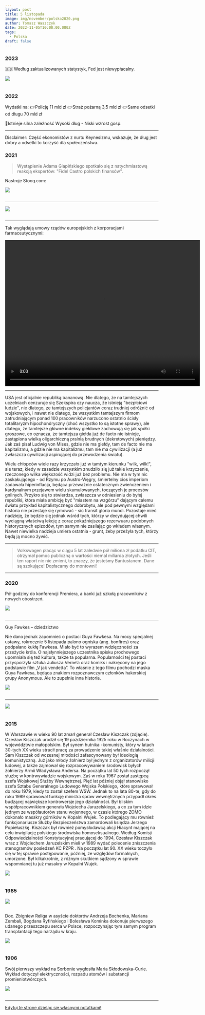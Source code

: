 ```yaml
---
layout: post
title: 5 listopada
image: img/november/polska2020.png
author: Tomasz Waszczyk
date: 2022-11-05T10:00:00.000Z
tags:
  - Polska
draft: false
---
```


### 2023

🇺🇸 Według zaktualizowanych statystyk, Fed jest niewypłacalny.

<img src="./img/november/fed.jpeg"><br><br>

### 2022

Wydatki na:
👉Policję 11 mld zł
👉Straż pożarną 3,5 mld zł
👉Same odsetki od długu 70 mld zł

🔴Istnieje silna zależność Wysoki dług - Niski wzrost gosp.

---
Disclaimer: Część ekonomistów z nurtu Keynesizmu, wskazuje, że dług jest dobry a odsetki to korzyść dla społeczeństwa.

### 2021

> Wystąpienie Adama Glapińskiego spotkało się z natychmiastową reakcją ekspertów: "Fidel Castro polskich finansów".

Nastroje Stooq.com:

<img src="./img/november/inflacjanastroje.png"><br><br>

---

<img src="./img/november/kreskryptowalut.jpeg"><br><br>

---

Tak wyglądają umowy rządów europejskich z korporacjami farmaceutycznymi:

<video width="640" height="480" controls>
<source src="./movies/november/umowyeu.mp4" type="video/mp4">
Your browser does not support the video tag.
</video>

---

USA jest oficjalnie republiką bananową. Nie dlatego, że na tamtejszych uczelniach cenzuruje się Szekspira czy naucza, że istnieją "bezpłciowi ludzie", nie dlatego, że tamtejszych policjantów coraz trudniej odróżnić od wojskowych, i nawet nie dlatego, że wszystkim tamtejszym firmom zatrudniającym ponad 100 pracowników narzucono ostatnio ścisły totalitaryzm hipochondryczny (choć wszystko to są istotne sprawy), ale dlatego, że tamtejsze główne indeksy giełdowe zachowują się jak spółki groszowe, co oznacza, że tamtejsza giełda już de facto nie istnieje, zastąpiona wielką oligarchiczną pralnią brudnych (dekretowych) pieniędzy. Jak zaś pisał Ludwig von Mises, gdzie nie ma giełdy, tam de facto nie ma kapitalizmu, a gdzie nie ma kapitalizmu, tam nie ma cywilizacji (a już zwłaszcza cywilizacji aspirującej do przewodzenia światu).

Wielu chłopców wiele razy krzyczało już w tamtym kierunku "wilk, wilk!", ale teraz, kiedy w zasadzie wszystkim znudziło się już takie krzyczenie, rzeczonego wilka większość widzi już bez problemu. Nie ma w tym nic zaskakującego - od Rzymu po Austro-Węgry, śmiertelny cios imperiom zadawała hiperinflacja, będąca przeważnie ostatecznym zwieńczeniem i kardynalnym przejawem wielu skumulowanych, toczących je procesów gnilnych. Przykro się to stwierdza, zwłaszcza w odniesieniu do byłej republiki, która miała ambicję być "miastem na wzgórzu" dającym całemu światu przykład kapitalistycznego dobrobytu, ale pod pewnymi względami historia nie przestaje się rymować - sic transit gloria mundi.
Pozostaje mieć nadzieję, że będzie się jednak wśród tych, którzy w decydującej chwili wyciągną właściwą lekcję z coraz pokaźniejszego rezerwuaru podobnych historycznych epizodów, tym samym nie zasilając go wkładem własnym. Nawet niewielka nadzieja umiera ostatnia - grunt, żeby przeżyła tych, którzy będą ją mocno żywić.

---

> Volkswagen płacąc w ciągu 5 lat zaledwie pół miliona zł podatku CIT, otrzymał pomoc publiczną o wartości niemal miliarda złotych.  Jeśli ten raport nic nie zmieni, to znaczy, że jesteśmy Bantustanem. Dane są szokujące! Dopłacamy do montowni!

---

### 2020

Pół godziny do konferencji Premiera, a banki już szkołą pracowników z nowych obostrzeń.

<img src="./img/november/banki.jpg"><br><br>

---

Guy Fawkes – dziedzictwo

Nie dano jednak zapomnieć o postaci Guya Fawkesa. Na mocy specjalnej ustawy, rokrocznie 5 listopada palono ogniska (ang. bonfires) oraz podpalano kukłę Fawkesa. Miało być to wyrazem wdzięczności za przeżycie króla. O najsłynniejszego uczestnika spisku prochowego upomniała się też kultura, także ta popularna. Popularności tej postaci przysporzyła sztuka Juliusza Verne’a oraz komiks i nakręcony na jego podstawie film „V jak vendetta”. To właśnie z tego filmu pochodzi maska Guya Fawkesa, będąca znakiem rozpoznawczym członków hakerskiej grupy Anonymous. Ale to zupełnie inna historia.

<img src="./img/november/anonymous.jpg"><br><br>

---

<img src="./img/november/polska2020.png"><br><br>

### 2015

W Warszawie w wieku 90 lat zmarł generał Czesław Kiszczak (zdjęcie).
Czesław Kiszczak urodził się 19 października 1925 roku w Roczynach w województwie małopolskim. Był synem hutnika -komunisty, który w latach 30-tych XX wieku stracił pracę za prowadzenie takiej właśnie działalności. Sam Kiszczak od wczesnej młodości zafascynowany był ideologią komunistyczną. Już jako młody żołnierz był jednym z organizatorów milicji ludowej, a także zajmował się rozpracowywaniem środowisk byłych żołnierzy Armii Władysława Andersa. Na początku lat 50 tych rozpoczął służbę w kontrwywiadzie wojskowym. Zaś w roku 1967 został zastępcą szefa Wojskowej Służby Wewnętrznej. Pięć lat później objął stanowisko szefa Sztabu Generalnego Ludowego Wojska Polskiego, które sprawował do roku 1979, kiedy to został szefem WSW. Jednak to na lata 80-te, gdy do roku 1989 sprawował funkcję ministra spraw wewnętrznych przypadł okres budzącej największe kontrowersje jego działalności. Był bliskim współpracownikiem generała Wojciecha Jaruzelskiego, a co za tym idzie jednym ze współautorów stanu wojennego, w czasie którego ZOMO dokonało masakry górników w Kopalni Wujek. To podlegający mu również funkcjonariusze Służby Bezpieczeństwa zamordowali księdza Jerzego Popiełuszkę. Kiszczak był również pomysłodawcą akcji Hiacynt mającej na celu inwigilację polskiego środowiska homoseksualnego. Według Komisji Odpowiedzialności Konstytucyjnej pracującej do 1994, Czesław Kiszczak wraz z Wojciechem Jaruzelskim mieli w 1989 wydać polecenie zniszczenia stenogramów posiedzeń KC PZPR . Na początku lat 90. XX wieku toczyło się w tej sprawie postępowanie, później, ze względów formalnych, umorzone.
Był kilkakrotnie, z różnym skutkiem sądzony w sprawie wspomnianej tu już masakry w Kopalni Wujek.

<img src="./img/november/kiszczak.jpg"/><br><br>

### 1985

<img src="./img/november/religa.jpg"><br><br>

Doc. Zbigniew Religa w asyście doktorów Andrzeja  Bochenka, Mariana Zembali, Bogdana Ryfińskiego i Bolesława Kominka dokonuje pierwszego udanego przeszczepu serca w Polsce, rozpoczynając tym samym program transplantacji tego narządu w kraju.

<img src="./img/november/religa2.jpg"><br><br>

### 1906

Swój pierwszy wykład na Sorbonie wygłosiła Maria Skłodowska-Curie. Wykład dotyczył elektryczności, rozpadu atomów i substancji promieniotwórczych.

<img src="./img/november/mariacurie.jpg"/><br><br>

---

<a href="https://github.com/TomaszWaszczyk/historia.waszczyk.com/edit/master/src/content/november-5.md" target="_blank">Edytuj tę stronę dzieląc się własnymi notatkami!</a>
